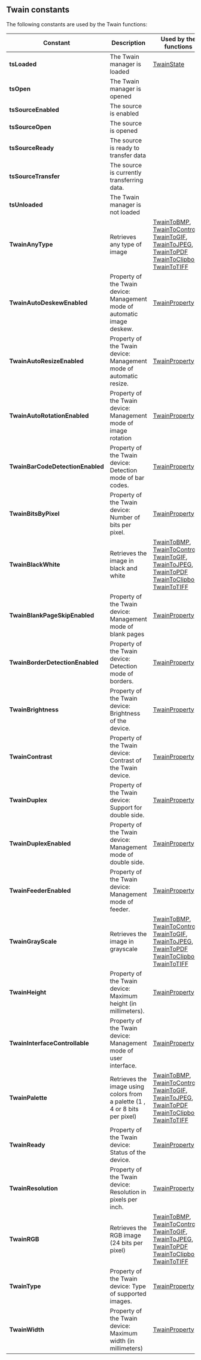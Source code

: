 
## Twain constants
			



<a name="NOTE1"></a>
<a name="NOTE1_1"></a>
The following constants are used by the Twain functions: 

| Constant | Description | Used by the functions |
| --- | --- | --- |
| **tsLoaded** | The Twain manager is loaded | [TwainState](../WDLang6/3078002.md) |
| **tsOpen** | The Twain manager is opened |
| **tsSourceEnabled** | The source is enabled |
| **tsSourceOpen** | The source is opened |
| **tsSourceReady** | The source is ready to transfer data |
| **tsSourceTransfer** | The source is currently transferring data. |
| **tsUnloaded** | The Twain manager is not loaded |
| **TwainAnyType** | Retrieves any type of image | [TwainToBMP](../WDLang6/3078010.md),<br>[TwainToControl](../WDLang6/3078008.md),<br>[TwainToGIF](../WDLang6/3078012.md),<br>[TwainToJPEG](../WDLang6/3078009.md),<br>[TwainToPDF](../WDLang6/1000020877.md)<br>[TwainToClipboard](../WDLang6/3078011.md)<br>[TwainToTIFF](../WDLang6/1000020875.md) |
| **TwainAutoDeskewEnabled** | Property of the Twain device: Management mode of automatic image deskew. | [TwainProperty](../WDLang6/1000021192.md) |
| **TwainAutoResizeEnabled** | Property of the Twain device: Management mode of automatic resize. | [TwainProperty](../WDLang6/1000021192.md) |
| **TwainAutoRotationEnabled** | Property of the Twain device: Management mode of image rotation | [TwainProperty](../WDLang6/1000021192.md) |
| **TwainBarCodeDetectionEnabled** | Property of the Twain device: Detection mode of bar codes. | [TwainProperty](../WDLang6/1000021192.md) |
| **TwainBitsByPixel** | Property of the Twain device: Number of bits per pixel. | [TwainProperty](../WDLang6/1000021192.md) |
| **TwainBlackWhite** | Retrieves the image in black and white | [TwainToBMP](../WDLang6/3078010.md),<br>[TwainToControl](../WDLang6/3078008.md),<br>[TwainToGIF](../WDLang6/3078012.md),<br>[TwainToJPEG](../WDLang6/3078009.md),<br>[TwainToPDF](../WDLang6/1000020877.md)<br>[TwainToClipboard](../WDLang6/3078011.md)<br>[TwainToTIFF](../WDLang6/1000020875.md) |
| **TwainBlankPageSkipEnabled** | Property of the Twain device: Management mode of blank pages | [TwainProperty](../WDLang6/1000021192.md) |
| **TwainBorderDetectionEnabled** | Property of the Twain device: Detection mode of borders. | [TwainProperty](../WDLang6/1000021192.md) |
| **TwainBrightness** | Property of the Twain device: Brightness of the device. | [TwainProperty](../WDLang6/1000021192.md) |
| **TwainContrast** | Property of the Twain device: Contrast of the Twain device. | [TwainProperty](../WDLang6/1000021192.md) |
| **TwainDuplex** | Property of the Twain device: Support for double side. | [TwainProperty](../WDLang6/1000021192.md) |
| **TwainDuplexEnabled** | Property of the Twain device: Management mode of double side. | [TwainProperty](../WDLang6/1000021192.md) |
| **TwainFeederEnabled** | Property of the Twain device: Management mode of feeder. | [TwainProperty](../WDLang6/1000021192.md) |
| **TwainGrayScale** | Retrieves the image in grayscale | [TwainToBMP](../WDLang6/3078010.md),<br>[TwainToControl](../WDLang6/3078008.md),<br>[TwainToGIF](../WDLang6/3078012.md),<br>[TwainToJPEG](../WDLang6/3078009.md),<br>[TwainToPDF](../WDLang6/1000020877.md)<br>[TwainToClipboard](../WDLang6/3078011.md)<br>[TwainToTIFF](../WDLang6/1000020875.md) |
| **TwainHeight** | Property of the Twain device: Maximum height (in millimeters). | [TwainProperty](../WDLang6/1000021192.md) |
| **TwainInterfaceControllable** | Property of the Twain device: Management mode of user interface. | [TwainProperty](../WDLang6/1000021192.md) |
| **TwainPalette** | Retrieves the image using colors from a palette (1 , 4 or 8 bits per pixel) | [TwainToBMP](../WDLang6/3078010.md),<br>[TwainToControl](../WDLang6/3078008.md),<br>[TwainToGIF](../WDLang6/3078012.md),<br>[TwainToJPEG](../WDLang6/3078009.md),<br>[TwainToPDF](../WDLang6/1000020877.md)<br>[TwainToClipboard](../WDLang6/3078011.md)<br>[TwainToTIFF](../WDLang6/1000020875.md) |
| **TwainReady** | Property of the Twain device: Status of the device. | [TwainProperty](../WDLang6/1000021192.md) |
| **TwainResolution** | Property of the Twain device: Resolution in pixels per inch. | [TwainProperty](../WDLang6/1000021192.md) |
| **TwainRGB** | Retrieves the RGB image (24 bits per pixel) | [TwainToBMP](../WDLang6/3078010.md),<br>[TwainToControl](../WDLang6/3078008.md),<br>[TwainToGIF](../WDLang6/3078012.md),<br>[TwainToJPEG](../WDLang6/3078009.md),<br>[TwainToPDF](../WDLang6/1000020877.md)<br>[TwainToClipboard](../WDLang6/3078011.md)<br>[TwainToTIFF](../WDLang6/1000020875.md) |
| **TwainType** | Property of the Twain device: Type of supported images. | [TwainProperty](../WDLang6/1000021192.md) |
| **TwainWidth** | Property of the Twain device: Maximum width (in millimeters) | [TwainProperty](../WDLang6/1000021192.md) |




